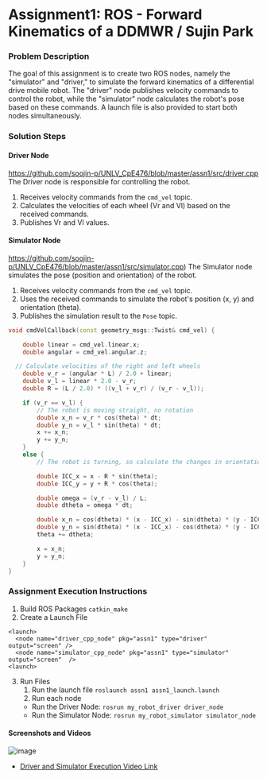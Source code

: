 # Assignment1: ROS - Forward Kinematics of a DDMWR / Sujin Park

### Problem Description
The goal of this assignment is to create two ROS nodes, namely the "simulator" and "driver," to simulate the forward kinematics of a differential drive mobile robot. The "driver" node publishes velocity commands to control the robot, while the "simulator" node calculates the robot's pose based on these commands. A launch file is also provided to start both nodes simultaneously.
###  Solution Steps
#### Driver Node
https://github.com/soojin-p/UNLV_CpE476/blob/master/assn1/src/driver.cpp
The Driver node is responsible for controlling the robot.
1. Receives velocity commands from the `cmd_vel` topic.
2. Calculates the velocities of each wheel (Vr and Vl) based on the received commands.
3. Publishes Vr and Vl values.
   
#### Simulator Node
https://github.com/soojin-p/UNLV_CpE476/blob/master/assn1/src/simulator.cpp)
The Simulator node simulates the pose (position and orientation) of the robot. 
1. Receives velocity commands from the `cmd_vel` topic.
2. Uses the received commands to simulate the robot's position (x, y) and orientation (theta).
3. Publishes the simulation result to the `Pose` topic.
```cpp
void cmdVelCallback(const geometry_msgs::Twist& cmd_vel) {

    double linear = cmd_vel.linear.x;
    double angular = cmd_vel.angular.z;

  // Calculate velocities of the right and left wheels
    double v_r = (angular * L) / 2.0 + linear;
    double v_l = linear * 2.0 - v_r;
    double R = (L / 2.0) * ((v_l + v_r) / (v_r - v_l));

    if (v_r == v_l) {
        // The robot is moving straight, no rotation
        double x_n = v_r * cos(theta) * dt;
        double y_n = v_l * sin(theta) * dt;
        x += x_n;
        y += y_n;
    }
    else {
        // The robot is turning, so calculate the changes in orientation, x, and y

        double ICC_x = x - R * sin(theta);
        double ICC_y = y + R * cos(theta);

        double omega = (v_r - v_l) / L;
        double dtheta = omega * dt;

        double x_n = cos(dtheta) * (x - ICC_x) - sin(dtheta) * (y - ICC_y) + ICC_x;
        double y_n = sin(dtheta) * (x - ICC_x) - cos(dtheta) * (y - ICC_y) + ICC_y;
        theta += dtheta;

        x = x_n;
        y = y_n;
    }
}
```
### Assignment Execution Instructions

1. Build ROS Packages
   ``` catkin_make ```
2. Create a Launch File
```
<launch>
  <node name="driver_cpp_node" pkg="assn1" type="driver" output="screen" />
  <node name="simulator_cpp_node" pkg="assn1" type="simulator" output="screen"  />
<launch>
```
3. Run Files
   1. Run the launch file
      `roslaunch assn1 assn1_launch.launch`
   2. Run each node 
   - Run the Driver Node: `rosrun my_robot_driver driver_node`
   - Run the Simulator Node: `rosrun my_robot_simulator simulator_node`

#### Screenshots and Videos
![image](https://github.com/soojin-p/UNLV_CpE476/assets/72116811/08b9f845-a1b9-4c37-ad13-f138a139a856)


- [Driver and Simulator Execution Video Link]([https://youtu.be/07lgEeBNV0I](https://youtu.be/IDlQ4fxA2FU)https://youtu.be/IDlQ4fxA2FU)

